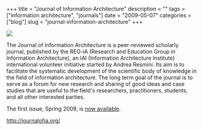 +++
title = "Journal of Information Architecture"
description = ""
tags = ["information architecture", "journals"]
date = "2009-05-07"
categories = ["blog"]
slug = "journal-information-architecture"
+++



  <div class="notebook-screenshot"><a href="http://journalofia.org/"><img src="//media.konigi.com/bluga/wt4a0325ba2c6ac.jpg"/></a></div><p>The Journal of Information Architecture is a peer-reviewed scholarly journal, published by the REG-iA (Research and Education Group in Information Architecture), an IAI (Information Architecture Institute) international volunteer initiative started by Andrea Resmini. Its aim is to facilitate the systematic development of the scientific body of knowledge in the field of information architecture. The long term goal of the journal is to serve as a forum for new research and sharing of good ideas and case studies that are useful to the field's researchers, practitioners, students, and all other interested parties.</p>
<p>The first issue, Spring 2009, is <a href="http://journalofia.org/volume1/issue1/">now available</a>.</p>
    
  <a href="http://journalofia.org/">http://journalofia.org/</a>
